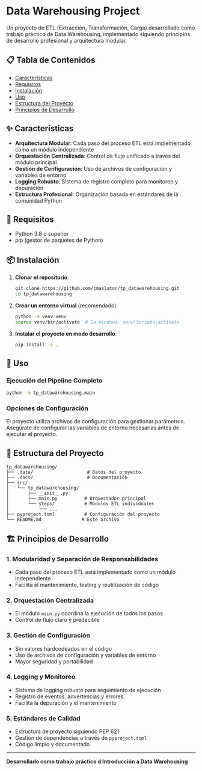 # Data Warehousing Project

Un proyecto de ETL (Extracción, Transformación, Carga) desarrollado como trabajo práctico de Data Warehousing, implementado siguiendo principios de desarrollo profesional y arquitectura modular.

## 📋 Tabla de Contenidos

- [Características](#características)
- [Requisitos](#requisitos)
- [Instalación](#instalación)
- [Uso](#uso)
- [Estructura del Proyecto](#estructura-del-proyecto)
- [Principios de Desarrollo](#principios-de-desarrollo)

## ✨ Características

- **Arquitectura Modular**: Cada paso del proceso ETL está implementado como un módulo independiente
- **Orquestación Centralizada**: Control de flujo unificado a través del módulo principal
- **Gestión de Configuración**: Uso de archivos de configuración y variables de entorno
- **Logging Robusto**: Sistema de registro completo para monitoreo y depuración
- **Estructura Profesional**: Organización basada en estándares de la comunidad Python

## 🔧 Requisitos

- Python 3.8 o superior
- pip (gestor de paquetes de Python)

## 📦 Instalación

1. **Clonar el repositorio**:
   ```bash
   git clone https://github.com/cmaslaton/tp_datawarehousing.git
   cd tp_datawarehousing
   ```

2. **Crear un entorno virtual** (recomendado):
   ```bash
   python -m venv venv
   source venv/bin/activate  # En Windows: venv\Scripts\activate
   ```

3. **Instalar el proyecto en modo desarrollo**:
   ```bash
   pip install -e .
   ```

## 🚀 Uso

### Ejecución del Pipeline Completo

```bash
python -m tp_datawarehousing.main
```

### Opciones de Configuración

El proyecto utiliza archivos de configuración para gestionar parámetros. Asegúrate de configurar las variables de entorno necesarias antes de ejecutar el proyecto.

## 📁 Estructura del Proyecto

```
tp_datawarehousing/
├── .data/                    # Datos del proyecto
├── .docs/                    # Documentación
├── src/
│   └── tp_datawarehousing/
│       ├── __init__.py
│       ├── main.py          # Orquestador principal
│       └── steps/           # Módulos ETL individuales
│           └── ...
├── pyproject.toml           # Configuración del proyecto
└── README.md               # Este archivo
```

## 🏗️ Principios de Desarrollo

### 1. Modularidad y Separación de Responsabilidades
- Cada paso del proceso ETL está implementado como un módulo independiente
- Facilita el mantenimiento, testing y reutilización de código

### 2. Orquestación Centralizada
- El módulo `main.py` coordina la ejecución de todos los pasos
- Control de flujo claro y predecible

### 3. Gestión de Configuración
- Sin valores hardcodeados en el código
- Uso de archivos de configuración y variables de entorno
- Mayor seguridad y portabilidad

### 4. Logging y Monitoreo
- Sistema de logging robusto para seguimiento de ejecución
- Registro de eventos, advertencias y errores
- Facilita la depuración y el mantenimiento

### 5. Estándares de Calidad
- Estructura de proyecto siguiendo PEP 621
- Gestión de dependencias a través de `pyproject.toml`
- Código limpio y documentado

---

**Desarrollado como trabajo práctico d Introducción a Data Warehousing**